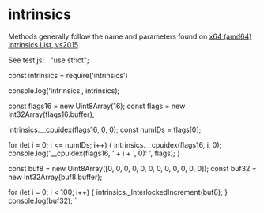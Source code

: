 # intrinsics

Methods generally follow the name and parameters found on
[x64 (amd64) Intrinsics List, vs2015](https://msdn.microsoft.com/en-us/library/hh977022.aspx).

See test.js:
`
"use strict";

const intrinsics = require('intrinsics')

console.log('intrinsics', intrinsics);

const flags16 = new Uint8Array(16);
const flags = new Int32Array(flags16.buffer);

intrinsics.__cpuidex(flags16, 0, 0);
const numIDs = flags[0];

for (let i = 0; i <= numIDs; i++) {
	intrinsics.__cpuidex(flags16, i, 0);
	console.log('__cpuidex(flags16, ' + i + ', 0): ', flags);
}

const buf8 = new Uint8Array([0, 0, 0, 0, 0, 0, 0, 0, 0, 0, 0, 0]);
const buf32 = new Int32Array(buf8.buffer);

for (let i = 0; i < 100; i++) {
	intrinsics._InterlockedIncrement(buf8);
}
console.log(buf32);
`